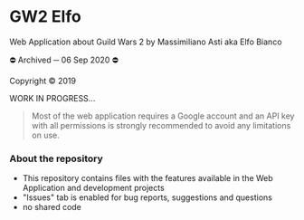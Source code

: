 # GW2 Elfo
Web Application about Guild Wars 2 by Massimiliano Asti aka Elfo Bianco

⛔ Archived ─ 06 Sep 2020 ⛔

Copyright © 2019

WORK IN PROGRESS...

> Most of the web application requires a Google account and an API key with all permissions is strongly recommended to avoid any limitations on use.

### About the repository
* This repository contains files with the features available in the Web Application and development projects
* "Issues" tab is enabled for bug reports, suggestions and questions
* no shared code
